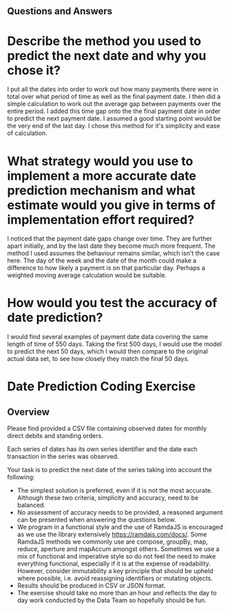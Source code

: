 ## Questions and Answers

# Describe the method you used to predict the next date and why you chose it?
I put all the dates into order to work out how many payments there were in total over what period of time as well as the final payment date. I then did a simple calculation to work out the average gap between payments over the entire period.  I added this time gap onto the the final payment date in order to predict the next payment date. I assumed a good starting point would be the very end of the last day.
I chose this method for it's simplicity and ease of calculation.


# What strategy would you use to implement a more accurate date prediction mechanism and what estimate would you give in terms of implementation effort required?
I noticed that the payment date gaps change over time.  They are further apart initially, and by the last date they become much more frequent.  The method I used assumes the behaviour remains similar, which isn't the case here.
The day of the week and the date of the month could make a difference to how likely a payment is on that particular day.
Perhaps a weighted moving average calculation would be suitable.


# How would you test the accuracy of date prediction?
I would find several examples of payment date data covering the same length of time of 550 days. Taking the first 500 days, I would use the model to predict the next 50 days, which I would then compare to the original actual data set, to see how closely they match the final 50 days.





# Date Prediction Coding Exercise

## Overview

Please find provided a CSV file containing observed dates for monthly direct debits and standing orders.

Each series of dates has its own series identifier and the date each transaction in the series was observed.

Your task is to predict the next date of the series taking into account the following:

- The simplest solution is preferred, even if it is not the most accurate. Although these two criteria, simplicity and accuracy, need to be balanced.
- No assessment of accuracy needs to be provided, a reasoned argument can be presented when answering the questions below.
- We program in a functional style and the use of RamdaJS is encouraged as we use the library extensively <https://ramdajs.com/docs/>. Some RamdaJS methods we commonly use are compose, groupBy, map, reduce, aperture and mapAccum amongst others. Sometimes we use a mix of functional and imperative style so do not feel the need to make everything functional, especially if it is at the expense of readability. However, consider immutability a key principle that should be upheld where possible, i.e. avoid reassigning identifiers or mutating objects.
- Results should be produced in CSV or JSON format.
- The exercise should take no more than an hour and reflects the day to day work conducted by the Data Team so hopefully should be fun.
